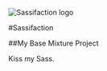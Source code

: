 ![Sassifaction logo](http://www.alwaystwisted.com/img/logo.png)

#Sassifaction

##My Base Mixture Project


Kiss my Sass.
